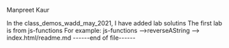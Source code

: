 Manpreet Kaur

In the class_demos_wadd_may_2021, I have added lab solutins
The first lab is from js-functions
For example: js-functions -->reverseAString --> index.html/readme.md
        ------end of file------

